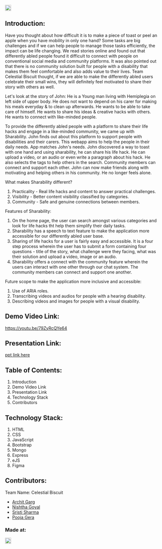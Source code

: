 <a href="https://hack36.com"> <img src="http://bit.ly/BuiltAtHack36" height=20px> </a>

## Introduction:
  Have you thought about how difficult it is to make a piece of toast or peel an apple when you have mobility in only one hand? Some tasks are big challenges and if we can help people to manage those tasks efficiently, the impact can be life changing. 
  We read stories online and found out that differently abled people found it difficult to connect with people on conventional social media and community platforms. It was also pointed out that there is no community solution built for people with a disability that makes them feel comfortable and also adds value to their lives. 
  Team Celestial Biscuit thought, if we are able to make the differently abled users celebrate their small wins, they will definitely feel motivated to share their story with others as well. 
  
  Let's look at the story of John: He is a Young man living with Hemiplegia on left side of upper body. He does not want to depend on his carer for making his meals everyday & to clean up afterwards. He wants to be able to take care of himself. He wants to share his ideas & creative hacks with others. He wants to connect with like-minded people. 
  
  To provide the differently abled people with a platform to share their life hacks and engage in a like-minded community, we came up with Sharability. John finds out about this platform to support people with disabilities and their carers. This webapp aims to help the people in their daily needs. App matches John's needs. John discovered a way to toast with one hand and using sharability, he can share his life hack. He can upload a video, or an audio or even write a paragraph about his hack. He also selects the tags to help others in the search. Community members can connect and support each other. John can now make friends along with motivating and helping others in his community. He no longer feels alone.
  
  What makes Sharability different?
  1) Practicality - Real life hacks and content to answer practical challenges. 
  2) Visibility - Better content visibility classified by categories. 
  3) Community - Safe and genuine connections between members. 
  
  Features of Sharability: 
  1) On the home page, the user can search amongst various categories and look for life hacks tht help them simplify their daily tasks. 
  2) Sharability has a speech to text feature to make the application more accessible for our differently abled user base. 
  3) Sharing of life hacks for a user is fairly easy and accessible. It is a four step process wherein the user has to submit a form containing four questions - title of the story, what challenge were they facing, what was their solution and upload a video, image or an audio.
  4) Sharability offers a connect with the community feature wherein the users can interact with one other through our chat system. The community members can connect and support one another. 
  
  Future scope to make the application more inclusive and accessible: 
  1) Use of ARIA roles. 
  2) Transcribing videos and audios for people with a hearing disability. 
  3) Describing videos and images for people with a visual disability. 
 
## Demo Video Link:
  <a href="https://youtu.be/79ZyRcQYe64">https://youtu.be/79ZyRcQYe64</a>
  
## Presentation Link:
  <a href="https://docs.google.com/presentation/d/1CZm6aNOCfhMIv3VhLVDwcpuJ-MPjgu6NjMcyjghqEJQ/edit?usp=sharing"> ppt link here </a>
  
  
## Table of Contents:
  1) Introduction
  2) Demo Video Link 
  3) Presentation Link 
  4) Technology Stack 
  5) Contributors

## Technology Stack:
  1) HTML
  2) CSS
  3) JavaScript
  4) Bootstrap
  5) Mongo
  6) Express
  7) eJS
  8) Figma  

## Contributors:

Team Name: Celestial Biscuit

* [Archit Garg](https://github.com/architgarg603)
* [Nishtha Goyal](https://github.com/Nishtha0801)
* [Sristi Sharma](https://github.com/24sristi)
* [Pooja Gera](https://github.com/pooja-gera)


### Made at:
<a href="https://hack36.com"> <img src="http://bit.ly/BuiltAtHack36" height=20px> </a>
